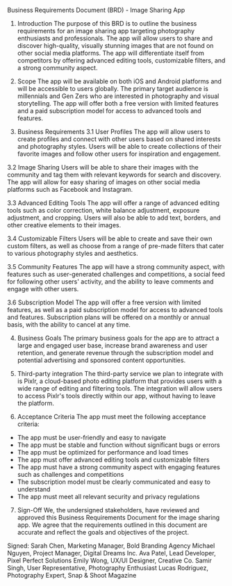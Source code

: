 Business Requirements Document (BRD) - Image Sharing App

1. Introduction
The purpose of this BRD is to outline the business requirements for an image sharing app targeting photography enthusiasts and professionals. The app will allow users to share and discover high-quality, visually stunning images that are not found on other social media platforms. The app will differentiate itself from competitors by offering advanced editing tools, customizable filters, and a strong community aspect.

2. Scope
The app will be available on both iOS and Android platforms and will be accessible to users globally. The primary target audience is millennials and Gen Zers who are interested in photography and visual storytelling. The app will offer both a free version with limited features and a paid subscription model for access to advanced tools and features.

3. Business Requirements
3.1 User Profiles
The app will allow users to create profiles and connect with other users based on shared interests and photography styles. Users will be able to create collections of their favorite images and follow other users for inspiration and engagement.

3.2 Image Sharing
Users will be able to share their images with the community and tag them with relevant keywords for search and discovery. The app will allow for easy sharing of images on other social media platforms such as Facebook and Instagram.

3.3 Advanced Editing Tools
The app will offer a range of advanced editing tools such as color correction, white balance adjustment, exposure adjustment, and cropping. Users will also be able to add text, borders, and other creative elements to their images.

3.4 Customizable Filters
Users will be able to create and save their own custom filters, as well as choose from a range of pre-made filters that cater to various photography styles and aesthetics.

3.5 Community Features
The app will have a strong community aspect, with features such as user-generated challenges and competitions, a social feed for following other users' activity, and the ability to leave comments and engage with other users.

3.6 Subscription Model
The app will offer a free version with limited features, as well as a paid subscription model for access to advanced tools and features. Subscription plans will be offered on a monthly or annual basis, with the ability to cancel at any time.

4. Business Goals
The primary business goals for the app are to attract a large and engaged user base, increase brand awareness and user retention, and generate revenue through the subscription model and potential advertising and sponsored content opportunities.

5. Third-party integration
The third-party service we plan to integrate with is Pixlr, a cloud-based photo editing platform that provides users with a wide range of editing and filtering tools. The integration will allow users to access Pixlr's tools directly within our app, without having to leave the platform.

6. Acceptance Criteria
The app must meet the following acceptance criteria:
- The app must be user-friendly and easy to navigate
- The app must be stable and function without significant bugs or errors
- The app must be optimized for performance and load times
- The app must offer advanced editing tools and customizable filters
- The app must have a strong community aspect with engaging features such as challenges and competitions
- The subscription model must be clearly communicated and easy to understand
- The app must meet all relevant security and privacy regulations

7. Sign-Off
We, the undersigned stakeholders, have reviewed and approved this Business Requirements Document for the image sharing app. We agree that the requirements outlined in this document are accurate and reflect the goals and objectives of the project.

Signed:
Sarah Chen, Marketing Manager, Bold Branding Agency
Michael Nguyen, Project Manager, Digital Dreams Inc.
Ava Patel, Lead Developer, Pixel Perfect Solutions
Emily Wong, UX/UI Designer, Creative Co.
Samir Singh, User Representative, Photography Enthusiast
Lucas Rodriguez, Photography Expert, Snap & Shoot Magazine